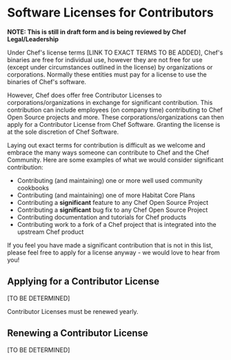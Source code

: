 # Software Licenses for Contributors

**NOTE: This is still in draft form and is being reviewed by Chef Legal/Leadership**

Under Chef's license terms [LINK TO EXACT TERMS TO BE ADDED], Chef's binaries are free for individual use, however they are not free for use (except under circumstances outlined in the license) by organizations or corporations.  Normally these entities must pay for a license to use the binaries of Chef's software.

However, Chef does offer free Contributor Licenses to corporations/organizations in exchange for significant contribution. This contribution can include employees (on  company time) contributing to Chef Open Source projects and more.  These corporations/organizations can then apply for a Contributor License from Chef Software. Granting the license is at the sole discretion of Chef Software.

Laying out exact terms for contribution is difficult as we welcome and embrace the many ways someone can contribute to Chef and the Chef Community. Here are some examples of what we would consider significant contribution:

- Contributing (and maintaining) one or more well used community cookbooks
- Contributing (and maintaining) one of more Habitat Core Plans
- Contributing a **significant** feature to any Chef Open Source Project
- Contributing a **significant** bug fix to any Chef Open Source Project
- Contributing documentation and tutorials for Chef products
- Contributing work to a fork of a Chef project that is integrated into the upstream Chef product

If you feel you have made a significant contribution that is not in this list, please feel free to apply for a license anyway - we would love to hear from you!

## Applying for a Contributor License

[TO BE DETERMINED]

Contributor Licenses must be renewed yearly.

## Renewing a Contributor License

[TO BE DETERMINED]
